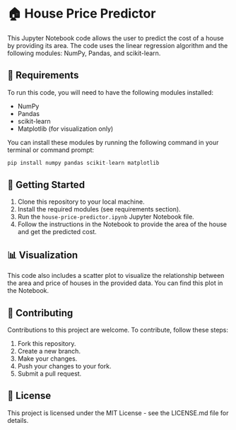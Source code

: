 
# 🏠 House Price Predictor

This Jupyter Notebook code allows the user to predict the cost of a house by providing its area. The code uses the linear regression algorithm and the following modules: NumPy, Pandas, and scikit-learn.

## 📝 Requirements

To run this code, you will need to have the following modules installed:

- NumPy
- Pandas
- scikit-learn
- Matplotlib (for visualization only)

You can install these modules by running the following command in your terminal or command prompt:
```python
pip install numpy pandas scikit-learn matplotlib
```

## 🚀 Getting Started

1. Clone this repository to your local machine.
2. Install the required modules (see requirements section).
3. Run the `house-price-predictor.ipynb` Jupyter Notebook file.
4. Follow the instructions in the Notebook to provide the area of the house and get the predicted cost.

## 📊 Visualization

This code also includes a scatter plot to visualize the relationship between the area and price of houses in the provided data. You can find this plot in the Notebook.

## 🤝 Contributing

Contributions to this project are welcome. To contribute, follow these steps:

1. Fork this repository.
2. Create a new branch.
3. Make your changes.
4. Push your changes to your fork.
5. Submit a pull request.

## 📄 License

This project is licensed under the MIT License - see the LICENSE.md file for details.
